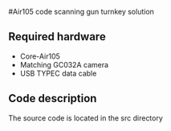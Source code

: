 #Air105 code scanning gun turnkey solution

## Required hardware

* Core-Air105
* Matching GC032A camera
* USB TYPEC data cable

## Code description

The source code is located in the src directory
